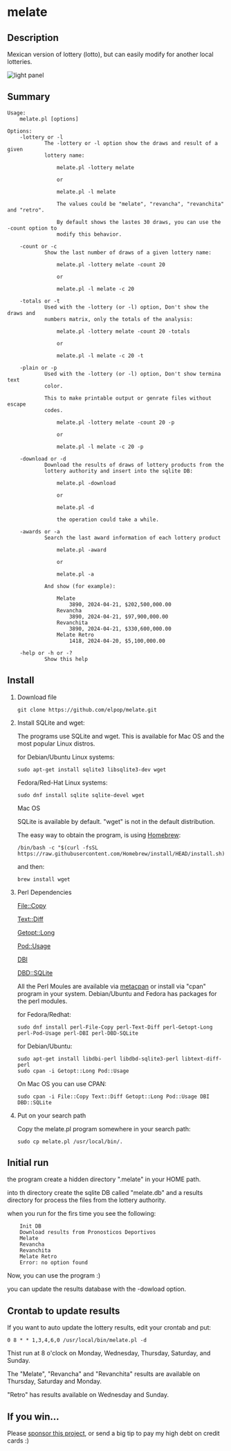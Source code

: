 # melate

## Description

Mexican version of lottery (lotto), but can easily modify for another local lotteries.

![light panel](https://raw.githubusercontent.com/elpop/melate/master/melate.png)

## Summary

```
Usage:
    melate.pl [options]

Options:
    -lottery or -l
            The -lottery or -l option show the draws and result of a given
            lottery name:

                melate.pl -lottery melate

                or

                melate.pl -l melate

                The values could be "melate", "revancha", "revanchita" and "retro".
    
                By default shows the lastes 30 draws, you can use the -count option to
                modify this behavior.

    -count or -c
            Show the last number of draws of a given lottery name:

                melate.pl -lottery melate -count 20

                or

                melate.pl -l melate -c 20

    -totals or -t
            Used with the -lottery (or -l) option, Don't show the draws and
            numbers matrix, only the totals of the analysis:

                melate.pl -lottery melate -count 20 -totals

                or

                melate.pl -l melate -c 20 -t

    -plain or -p
            Used with the -lottery (or -l) option, Don't show termina text
            color.

            This to make printable output or genrate files without escape
            codes.

                melate.pl -lottery melate -count 20 -p

                or

                melate.pl -l melate -c 20 -p

    -download or -d
            Download the results of draws of lottery products from the
            lottery authority and insert into the sqlite DB:

                melate.pl -download

                or

                melate.pl -d

                the operation could take a while.

    -awards or -a
            Search the last award information of each lottery product

                melate.pl -award

                or

                melate.pl -a

            And show (for example):

                Melate
                    3890, 2024-04-21, $202,500,000.00
                Revancha
                    3890, 2024-04-21, $97,900,000.00
                Revanchita
                    3890, 2024-04-21, $330,600,000.00
                Melate Retro
                    1418, 2024-04-20, $5,100,000.00

    -help or -h or -?
            Show this help
```
## Install

1. Download file
  
    ```
    git clone https://github.com/elpop/melate.git
    ```  

2. Install SQLite and wget:

   The programs use SQLite and wget. This is available for Mac OS and the most popular Linux distros.
   
    for Debian/Ubuntu Linux systems:
    
    ```
    sudo apt-get install sqlite3 libsqlite3-dev wget
    ```
    
    Fedora/Red-Hat Linux systems:
    
    ```
    sudo dnf install sqlite sqlite-devel wget
    ```
    
    Mac OS
    
    SQLite is available by default. "wget" is not in the default distribution.
    
    The easy way to obtain the program, is using [Homebrew](https://brew.sh):
    
    ```
    /bin/bash -c "$(curl -fsSL https://raw.githubusercontent.com/Homebrew/install/HEAD/install.sh)"
    ```
    and then:
    
    ```
    brew install wget
    ```
    
3. Perl Dependencies
    
    [File::Copy](https://metacpan.org/pod/File::Copy)
    
    [Text::Diff](https://metacpan.org/pod/Text::Diff)
    
    [Getopt::Long](https://metacpan.org/pod/Getopt::Long)
    
    [Pod::Usage](https://metacpan.org/pod/Pod::Usage)

    [DBI](https://metacpan.org/pod/DBI)

    [DBD::SQLite](https://metacpan.org/pod/DBD::SQLite)

    All the Perl Moules are available via [metacpan](https://metacpan.org) or install via "cpan" program in your system. Debian/Ubuntu and Fedora has packages for the perl modules.
    
    for Fedora/Redhat:
    
    ```
    sudo dnf install perl-File-Copy perl-Text-Diff perl-Getopt-Long perl-Pod-Usage perl-DBI perl-DBD-SQLite
    ```
    
    for Debian/Ubuntu:
    
    ```
    sudo apt-get install libdbi-perl libdbd-sqlite3-perl libtext-diff-perl
    sudo cpan -i Getopt::Long Pod::Usage
    ```
    
    On Mac OS you can use CPAN:
    
    ```
    sudo cpan -i File::Copy Text::Diff Getopt::Long Pod::Usage DBI DBD::SQLite
    ```
    
4. Put on your search path
    
    Copy the melate.pl program somewhere in your search path:
    
    ```
    sudo cp melate.pl /usr/local/bin/.
    ```
    
## Initial run

the program create a hidden directory ".melate" in your HOME path.

into th directory create the sqlite DB called "melate.db" and a results directory for process the files from the lottery authority.

when you run for the firs time you see the following:

```
    Init DB
    Download results from Pronosticos Deportivos
    Melate
    Revancha
    Revanchita
    Melate Retro
    Error: no option found
```

     
Now, you can use the program :)

you can update the results database with the -dowload option.

## Crontab to update  results

If you want to auto update the lottery results, edit your crontab and put:

```
0 8 * * 1,3,4,6,0 /usr/local/bin/melate.pl -d
```

Thist run at 8 o'clock on Monday, Wednesday, Thursday, Saturday, and Sunday.

The "Melate", "Revancha" and "Revanchita" results are available on Thursday, Saturday and Monday.

"Retro" has results available on  Wednesday and Sunday.

## If you win...

Please [sponsor this project](https://github.com/sponsors/elpop), or send a big tip to pay my high debt on credit cards :)

